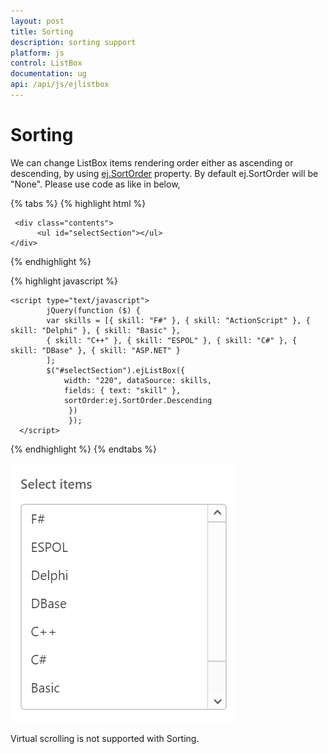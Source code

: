 ```yaml
---
layout: post
title: Sorting
description: sorting support
platform: js
control: ListBox
documentation: ug
api: /api/js/ejlistbox
---
```


# Sorting

 We can change ListBox items rendering order either as ascending or descending, by using [ej.SortOrder](https://help.syncfusion.com/api/js/ejlistbox#members:sortorder) property. By default ej.SortOrder will be "None". Please use code as like in below,

 {% tabs %} 
 {% highlight html %}

     <div class="contents">
          <ul id="selectSection"></ul> 
    </div>

 {% endhighlight %}

 {% highlight javascript %}

    <script type="text/javascript">
            jQuery(function ($) {
            var skills = [{ skill: "F#" }, { skill: "ActionScript" }, { skill: "Delphi" }, { skill: "Basic" },
            { skill: "C++" }, { skill: "ESPOL" }, { skill: "C#" }, { skill: "DBase" }, { skill: "ASP.NET" }
            ];
            $("#selectSection").ejListBox({
                width: "220", dataSource: skills,
                fields: { text: "skill" },
                sortOrder:ej.SortOrder.Descending
                 })
                 });
      </script>

  {% endhighlight %}
   {% endtabs %} 
  
  ![Sorting image](Sorting_Images\Sorting_img1.png)
   
Virtual scrolling is not supported with Sorting.
